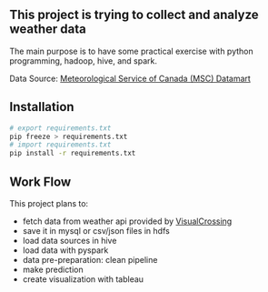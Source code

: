 ## This project is trying to collect and analyze weather data

The main purpose is to have some practical exercise with python programming, hadoop, hive, and spark.

Data Source: [Meteorological Service of Canada (MSC) Datamart](https://eccc-msc.github.io/open-data/msc-datamart/readme_en/)

## Installation

```sh
# export requirements.txt
pip freeze > requirements.txt
# import requirements.txt
pip install -r requirements.txt
```

## Work Flow

This project plans to:

- fetch data from weather api provided by [VisualCrossing](https://www.visualcrossing.com)
- save it in mysql or csv/json files in hdfs
- load data sources in hive
- load data with pyspark
- data pre-preparation: clean pipeline
- make prediction
- create visualization with tableau